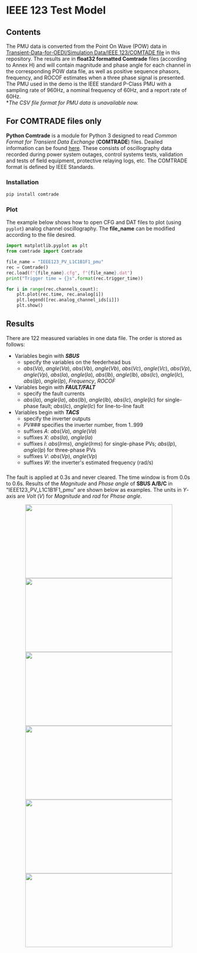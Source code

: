 # IEEE 123 Test Model
## Contents
The PMU data is converted from the Point On Wave (POW) data in [Transient-Data-for-OEDI/Simulation Data/IEEE 123/COMTADE file](https://github.com/yuqingdong0/Transient-Data-for-OEDI/tree/main/Simulation%20Data/IEEE%20123/COMTRADE%20file) in this repository.
The results are in **float32 formatted Comtrade** files (according to Annex H) and will contain magnitude and phase angle for each channel in the corresponding POW data file, as well as positive sequence phasors, frequency, and ROCOF estimates when a three phase signal is presented. The PMU used in the demo is the IEEE standard P-Class PMU with a sampling rate of 960Hz, a nominal frequency of 60Hz, and a report rate of 60Hz.<br>
*_The CSV file format for PMU data is unavailable now._

## For COMTRADE files only
**Python Comtrade** is a module for Python 3 designed to read *Common Format for Transient Data Exchange* (**COMTRADE**) files. Deailed information can be found [here](https://github.com/dparrini/python-comtrade). These consists of oscillography data recorded during power system outages, control systems tests, validation and tests of field equipment, protective relaying logs, etc. The COMTRADE format is defined by IEEE Standards.
### Installation

```python
pip install comtrade
```

### Plot
The example below shows how to open CFG and DAT files to plot (using `pyplot`) analog channel oscillography. The **file_name** can be modified according to the file desired.

```python
import matplotlib.pyplot as plt
from comtrade import Comtrade

file_name = "IEEE123_PV_L1C1B1F1_pmu"
rec = Comtrade()
rec.load(f"{file_name}.cfg", f"{file_name}.dat")
print("Trigger time = {}s".format(rec.trigger_time))

for i in range(rec.channels_count):
    plt.plot(rec.time, rec.analog[i])
    plt.legend([rec.analog_channel_ids[i]])
    plt.show()
```

## Results
There are 122 measured variables in one data file.
The order is stored as follows: 
* Variables begin with ***SBUS***
    * specify the variables on the feederhead bus
    * _abs_(_Va_), _angle_(_Va_), _abs_(_Vb_), _angle_(_Vb_), _abs_(_Vc_), _angle_(_Vc_), _abs_(_Vp_), _angle_(_Vp_), _abs_(_Ia_), _angle_(_Ia_), _abs_(_Ib_), _angle_(_Ib_), _abs_(_Ic_), _angle_(_Ic_), _abs_(_Ip_), _angle_(_Ip_), _Frequency_, _ROCOF_
* Variables begin with ***FAULT/FALT***
    * specify the fault currents
    * _abs_(_Ia_), _angle_(_Ia_), _abs_(_Ib_), _angle_(_Ib_), _abs_(_Ic_), _angle_(_Ic_) for single-phase fault; _abs_(_Ic_), _angle_(_Ic_) for line-to-line fault
* Variables begin with ***TACS*** 
    * specify the inverter outputs
    * _PV###_ specifies the inverter number, from 1..999
    * suffixes _A_: _abs_(_Va_), _angle_(_Va_)
    * suffixes _X_: _abs_(_Ia_), _angle_(_Ia_)
    * suffixes _I_: _abs_(_Irms_), _angle_(_Irms_) for single-phase PVs; _abs_(_Ip_), _angle_(_Ip_) for three-phase PVs
    * suffixes _V_: _abs_(_Vp_), _angle_(_Vp_)
    * suffixes _W_: the inverter's estimated frequency (rad/s)


### 
The fault is applied at 0.3s and never cleared. The time window is from 0.0s to 0.6s. Results of the *Magnitude* and *Phase angle* of **SBUS A/B/C** in "IEEE123_PV_L1C1B1F1_pmu" are shown below as examples. The units in *Y*-axis are *Volt* (*V*) for *Magnitude* and *rad* for *Phase angle*.<br>

<div align=center><img src="https://user-images.githubusercontent.com/113486786/206096429-81d9650c-2006-4cca-a5cd-0614c56aa76f.png" width="400" height="200"/><div<div align=center><img src="https://user-images.githubusercontent.com/113486786/206096440-7f214fca-e46f-4f5a-a88b-e7d78b74749a.png" width="400" height="200"/></div>
<div align=center><img src="https://user-images.githubusercontent.com/113486786/206098449-872a4d29-7141-4236-bf8d-e7d0bdd1246e.png" width="400" height="200"/><div<divalign=center><img src="https://user-images.githubusercontent.com/113486786/206098464-78d4dac8-e8c3-425c-a9af-45512799fa1f.png" width="400" height="200"/></div>
<div align=center><img src="https://user-images.githubusercontent.com/113486786/206099086-8f903c36-f113-440f-8390-98289d3a4b93.png" width="400" height="200"/><div<divalign=center><img src="https://user-images.githubusercontent.com/113486786/206099134-04b2ec1b-1c45-4e3d-a82f-dcae7253350b.png" width="400" height="200"/></div>


